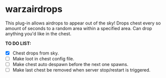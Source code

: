 # warzairdrops

This plug-in allows airdrops to appear out of the sky!
Drops chest every so amount of seconds to a random area within a specified area.
Can drop anything you'd like in the chest.

**TO DO LIST:**
- [X] Chest drops from sky.
- [ ] Make loot in chest config file.
- [ ] Make chest auto despawn before the next one spawns.
- [ ] Make last chest be removed when server stop/restart is triggered.

